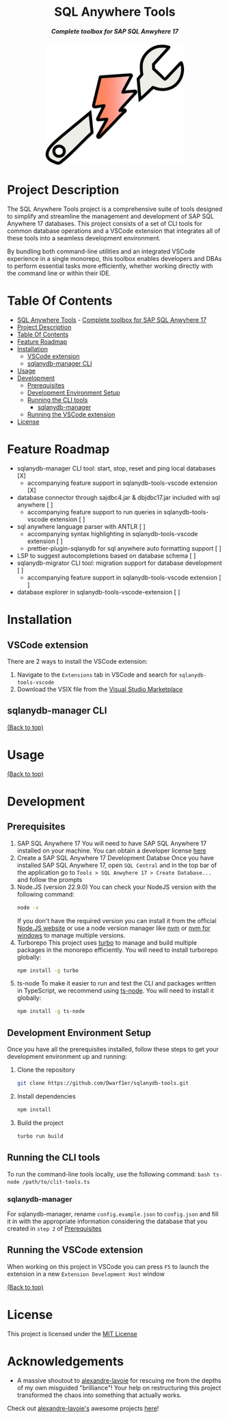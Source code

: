 <div align="center">

# SQL Anywhere Tools
##### Complete toolbox for SAP SQL Anwyhere 17

<img alt="sqlanydb-tools-logo" height="280" src="./assets/sqlanydb-tools-logo.png" />
</div>

# Project Description
The SQL Anywhere Tools project is a comprehensive suite of tools designed to simplify and streamline the management and development of SAP SQL Anywhere 17 databases. This project consists of a set of CLI tools for common database operations and a VSCode extension that integrates all of these tools into a seamless development environment.

By bundling both command-line utilities and an integrated VSCode experience in a single monorepo, this toolbox enables developers and DBAs to perform essential tasks more efficiently, whether working directly with the command line or within their IDE.

# Table Of Contents
- [SQL Anywhere Tools](#sql-anywhere-tools)
        - [Complete toolbox for SAP SQL Anwyhere 17](#complete-toolbox-for-sap-sql-anwyhere-17)
- [Project Description](#project-description)
- [Table Of Contents](#table-of-contents)
- [Feature Roadmap](#feature-roadmap)
- [Installation](#installation)
  - [VSCode extension](#vscode-extension)
  - [sqlanydb-manager CLI](#sqlanydb-manager-cli)
- [Usage](#usage)
- [Development](#development)
  - [Prerequisites](#prerequisites)
  - [Development Environment Setup](#development-environment-setup)
  - [Running the CLI tools](#running-the-cli-tools)
    - [sqlanydb-manager](#sqlanydb-manager)
  - [Running the VSCode extension](#running-the-vscode-extension)
- [License](#license)

# Feature Roadmap
- sqlanydb-manager CLI tool: start, stop, reset and ping local databases            [X]
  - accompanying feature support in sqlanydb-tools-vscode extension                 [X]
- database connector through sajdbc4.jar & dbjdbc17.jar included with sql anywhere  [ ]
  - accompanying feature support to run queries in sqlanydb-tools-vscode extension  [ ]
- sql anywhere language parser with ANTLR                                           [ ]
  - accompanying syntax highlighting in sqlanydb-tools-vscode extension             [ ]
  - prettier-plugin-sqlanydb for sql anywhere auto formatting support               [ ]
- LSP to suggest autocompletions based on database schema                           [ ]
- sqlanydb-migrator CLI tool: migration support for database development            [ ]
  - accompanying feature support in sqlanydb-tools-vscode extension                 [ ]
- database explorer in sqlanydb-tools-vscode-extension                              [ ]

# Installation

## VSCode extension

There are 2 ways to install the VSCode extension:
1. Navigate to the `Extensions` tab in VSCode and search for `sqlanydb-tools-vscode`
2. Download the VSIX file from the [Visual Studio Marketplace](https://marketplace.visualstudio.com/items?itemName=dwarf1er.sqlanydb-tools-vscode)

## sqlanydb-manager CLI

[(Back to top)](#table-of-contents)

# Usage

[(Back to top)](#table-of-contents)

# Development

## Prerequisites

1. SAP SQL Anywhere 17
    You will need to have SAP SQL Anywhere 17 installed on your machine. You can obtain a developer license [here](https://www.sqlanywhere.info/EN/sql-anywhere/sql-anywhere-trial.html)
2. Create a SAP SQL Anywhere 17 Development Databse
    Once you have installed SAP SQL Anywhere 17, open `SQL Central` and in the top bar of the application go to `Tools > SQL Anwyhere 17 > Create Database...` and follow the prompts
2. Node.JS (version 22.9.0)
    You can check your NodeJS version with the following command:
    ```bash
    node -v
    ```
    If you don't have the required version you can install it from the official [Node.JS website](https://nodejs.org) or use a node version manager like [nvm](https://github.com/nvm-sh/nvm) or [nvm for windows](https://github.com/coreybutler/nvm-windows) to manage multiple versions.
3. Turborepo
    This project uses [turbo](https://turbo.build) to manage and build multiple packages in the monorepo efficiently. You will need to install turborepo globally:
    ```bash
    npm install -g turbo
    ```
4. ts-node
    To make it easier to run and test the CLI and packages written in TypeScript, we recommend using [ts-node](https://www.npmjs.com/package/ts-node). You will need to install it globally:
    ```bash
    npm install -g ts-node
    ```

## Development Environment Setup

Once you have all the prerequisites installed, follow these steps to get your development environment up and running:

1. Clone the repository
    ```bash
    git clone https://github.com/Dwarf1er/sqlanydb-tools.git
    ```
2. Install dependencies
    ```bash
    npm install
    ```
3. Build the project
    ```bash
    turbo run build
   ```

## Running the CLI tools

To run the command-line tools locally, use the following command:
    ```bash
    ts-node /path/to/clit-tools.ts
    ```

### sqlanydb-manager

For sqlanydb-manager, rename `config.example.json` to `config.json` and fill it in with the appropriate information considering the database that you created in `step 2` of [Prerequisites](#prerequisites)

## Running the VSCode extension

When working on this project in VSCode you can press `F5` to launch the extension in a new `Extension Development Host` window

[(Back to top)](#table-of-contents)

# License

This project is licensed under the [MIT License](LICENSE)

# Acknowledgements

- A massive shoutout to [alexandre-lavoie](https://github.com/alexandre-lavoie/) for rescuing me from the depths of my own misguided "brilliance"! Your help on restructuring this project transformed the chaos into something that actually works.

Check out [alexandre-lavoie's](https://github.com/alexandre-lavoie/) awesome projects [here](https://github.com/alexandre-lavoie?tab=repositories)!